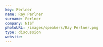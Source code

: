 ```yaml
---
key: Perlner
name: Ray Perlner
surname: Perlner 
company: NIST
photoURL: /images/speakers/Ray Perlner.png
type: discussion
website: 
---
```

